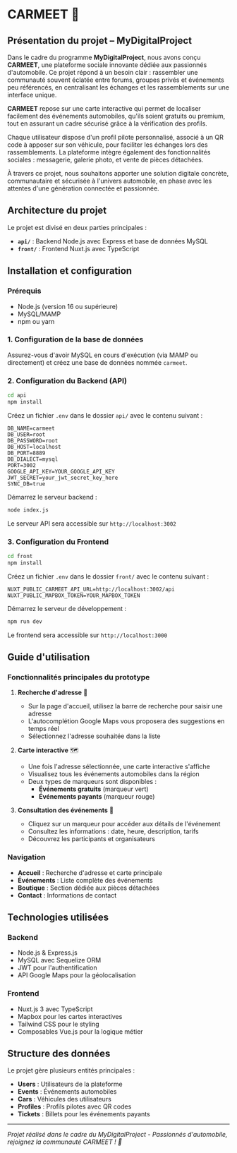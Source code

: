 # CARMEET 🚗

## Présentation du projet – MyDigitalProject

Dans le cadre du programme **MyDigitalProject**, nous avons conçu **CARMEET**, une plateforme sociale innovante dédiée aux passionnés d'automobile. Ce projet répond à un besoin clair : rassembler une communauté souvent éclatée entre forums, groupes privés et événements peu référencés, en centralisant les échanges et les rassemblements sur une interface unique.

**CARMEET** repose sur une carte interactive qui permet de localiser facilement des événements automobiles, qu'ils soient gratuits ou premium, tout en assurant un cadre sécurisé grâce à la vérification des profils.

Chaque utilisateur dispose d'un profil pilote personnalisé, associé à un QR code à apposer sur son véhicule, pour faciliter les échanges lors des rassemblements. La plateforme intègre également des fonctionnalités sociales : messagerie, galerie photo, et vente de pièces détachées.

À travers ce projet, nous souhaitons apporter une solution digitale concrète, communautaire et sécurisée à l'univers automobile, en phase avec les attentes d'une génération connectée et passionnée.

## Architecture du projet

Le projet est divisé en deux parties principales :

- **`api/`** : Backend Node.js avec Express et base de données MySQL
- **`front/`** : Frontend Nuxt.js avec TypeScript

## Installation et configuration

### Prérequis

- Node.js (version 16 ou supérieure)
- MySQL/MAMP
- npm ou yarn

### 1. Configuration de la base de données

Assurez-vous d'avoir MySQL en cours d'exécution (via MAMP ou directement) et créez une base de données nommée `carmeet`.

### 2. Configuration du Backend (API)

```bash
cd api
npm install
```

Créez un fichier `.env` dans le dossier `api/` avec le contenu suivant :

```env
DB_NAME=carmeet
DB_USER=root
DB_PASSWORD=root
DB_HOST=localhost
DB_PORT=8889
DB_DIALECT=mysql
PORT=3002
GOOGLE_API_KEY=YOUR_GOOGLE_API_KEY
JWT_SECRET=your_jwt_secret_key_here
SYNC_DB=true
```

Démarrez le serveur backend :

```bash
node index.js
```

Le serveur API sera accessible sur `http://localhost:3002`

### 3. Configuration du Frontend

```bash
cd front
npm install
```

Créez un fichier `.env` dans le dossier `front/` avec le contenu suivant :

```env
NUXT_PUBLIC_CARMEET_API_URL=http://localhost:3002/api
NUXT_PUBLIC_MAPBOX_TOKEN=YOUR_MAPBOX_TOKEN
```

Démarrez le serveur de développement :

```bash
npm run dev
```

Le frontend sera accessible sur `http://localhost:3000`

## Guide d'utilisation

### Fonctionnalités principales du prototype

1. **Recherche d'adresse** 📍

   - Sur la page d'accueil, utilisez la barre de recherche pour saisir une adresse
   - L'autocomplétion Google Maps vous proposera des suggestions en temps réel
   - Sélectionnez l'adresse souhaitée dans la liste

2. **Carte interactive** 🗺️

   - Une fois l'adresse sélectionnée, une carte interactive s'affiche
   - Visualisez tous les événements automobiles dans la région
   - Deux types de marqueurs sont disponibles :
     - **Événements gratuits** (marqueur vert)
     - **Événements payants** (marqueur rouge)

3. **Consultation des événements** 🎪
   - Cliquez sur un marqueur pour accéder aux détails de l'événement
   - Consultez les informations : date, heure, description, tarifs
   - Découvrez les participants et organisateurs

### Navigation

- **Accueil** : Recherche d'adresse et carte principale
- **Événements** : Liste complète des événements
- **Boutique** : Section dédiée aux pièces détachées
- **Contact** : Informations de contact

## Technologies utilisées

### Backend

- Node.js & Express.js
- MySQL avec Sequelize ORM
- JWT pour l'authentification
- API Google Maps pour la géolocalisation

### Frontend

- Nuxt.js 3 avec TypeScript
- Mapbox pour les cartes interactives
- Tailwind CSS pour le styling
- Composables Vue.js pour la logique métier

## Structure des données

Le projet gère plusieurs entités principales :

- **Users** : Utilisateurs de la plateforme
- **Events** : Événements automobiles
- **Cars** : Véhicules des utilisateurs
- **Profiles** : Profils pilotes avec QR codes
- **Tickets** : Billets pour les événements payants

---

_Projet réalisé dans le cadre du MyDigitalProject - Passionnés d'automobile, rejoignez la communauté CARMEET ! 🏁_
